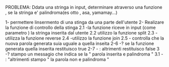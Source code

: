 PROBLEMA: Ddata una stringa in input,  determinare atraverso una funzione , se la stringa e' palindroma(es otto , asa, yamamay...)

1- permettere linsermento di una stinga da una parte dell'utente
2- Realizare la funzione di controllo della stinga
2.1 -la funzione riceve in input (come parametro ) la stringa inserita dal utente
2.2 utilizzo la funzione split
2.3 - utilizza la funzione reverse
2.4 -utilizzo la funzione join
2.5 - controlla che la nuova parola generata suia uguale a quella inseita 
2-6 -? se la funzione generata  quella inserita restituisco true
2-7 - : altrimenti restituisco false 
3 -? stampo un messagio che indica se la " parola inserita e palindroma "
3.1 - : "altrimenti stampo " la parola non e palindroma "